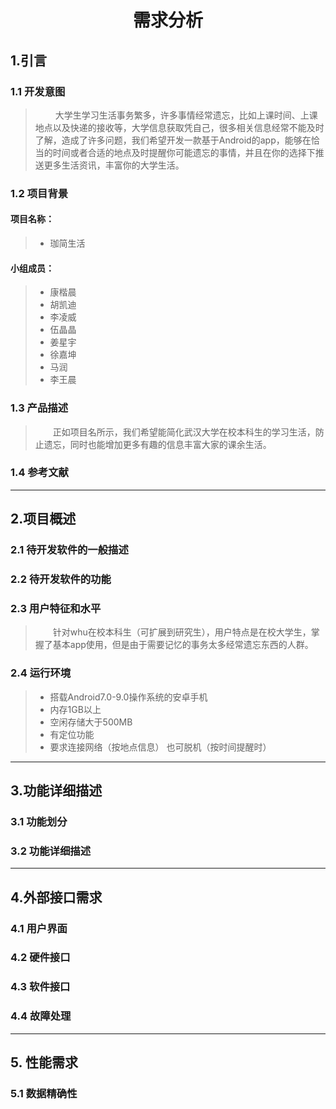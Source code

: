 # <center>需求分析</center>
## 1.引言
### 1.1 开发意图
>&emsp;&emsp; 大学生学习生活事务繁多，许多事情经常遗忘，比如上课时间、上课地点以及快递的接收等，大学信息获取凭自己，很多相关信息经常不能及时了解，造成了许多问题，我们希望开发一款基于Android的app，能够在恰当的时间或者合适的地点及时提醒你可能遗忘的事情，并且在你的选择下推送更多生活资讯，丰富你的大学生活。
### 1.2 项目背景
#### 项目名称：
>+ 珈简生活
#### 小组成员：
>+ 康楷晨
>+ 胡凯迪
>+ 李凌威
>+ 伍晶晶
>+ 姜星宇
>+ 徐嘉坤
>+ 马润
>+ 李王晨
### 1.3 产品描述
>&emsp;&emsp;正如项目名所示，我们希望能简化武汉大学在校本科生的学习生活，防止遗忘，同时也能增加更多有趣的信息丰富大家的课余生活。
### 1.4 参考文献
----------
## 2.项目概述
### 2.1 待开发软件的一般描述
### 2.2 待开发软件的功能
### 2.3 用户特征和水平
>&emsp;&emsp;针对whu在校本科生（可扩展到研究生），用户特点是在校大学生，掌握了基本app使用，但是由于需要记忆的事务太多经常遗忘东西的人群。
### 2.4 运行环境
>+ 搭载Android7.0-9.0操作系统的安卓手机
>+ 内存1GB以上
>+ 空闲存储大于500MB
>+ 有定位功能
>+ 要求连接网络（按地点信息） 也可脱机（按时间提醒时）
---------
## 3.功能详细描述
### 3.1 功能划分
### 3.2 功能详细描述
---------
## 4.外部接口需求
### 4.1 用户界面
### 4.2 硬件接口
### 4.3 软件接口
### 4.4 故障处理
-------
## 5. 性能需求
### 5.1 数据精确性

